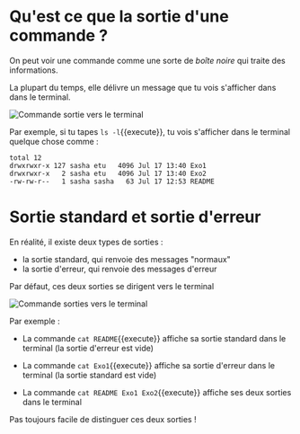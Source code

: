 # Qu'est ce que la sortie d'une commande ?

On peut voir une commande comme une sorte de *boîte noire* qui traite des informations.

La plupart du temps, elle délivre un message que tu vois s'afficher dans dans le terminal.

<img src="./assets/commande_sortie_to_terminal.png" alt="Commande sortie vers le terminal"/>

Par exemple, si tu tapes `ls -l`{{execute}}, tu vois s'afficher dans le terminal quelque chose comme :
```
total 12
drwxrwxr-x 127 sasha etu   4096 Jul 17 13:40 Exo1
drwxrwxr-x   2 sasha etu   4096 Jul 17 13:40 Exo2
-rw-rw-r--   1 sasha sasha   63 Jul 17 12:53 README
```



# Sortie standard et sortie d'erreur

En réalité, il existe deux types de sorties : 

* la sortie standard, qui renvoie des messages "normaux"
* la sortie d'erreur,  qui renvoie des messages d'erreur

Par défaut, ces deux sorties se dirigent vers le terminal

<img src="./assets/img/commande_ss_se_to_terminal.png" alt="Commande sorties vers le terminal"/>

Par exemple :

* La commande `cat README`{{execute}} affiche sa sortie standard dans le terminal (la sortie d'erreur est vide)

* La commande `cat Exo1`{{execute}} affiche sa sortie d'erreur dans le terminal  (la sortie standard est vide)

* La commande `cat README Exo1 Exo2`{{execute}} affiche ses deux sorties dans le terminal

Pas toujours facile de distinguer ces deux sorties !

